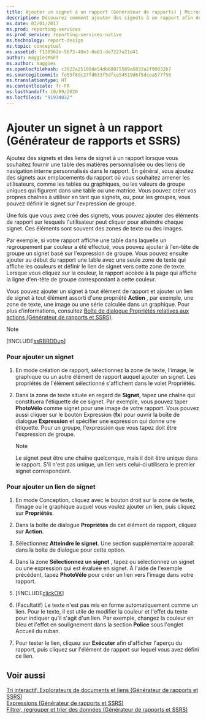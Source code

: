 ```yaml
---
title: Ajouter un signet à un rapport (Générateur de rapports) | Microsoft Docs
description: Découvrez comment ajouter des signets à un rapport afin de fournir une table des matières personnalisée ou des liens de navigation interne personnalisés dans le Générateur de rapports.
ms.date: 03/01/2017
ms.prod: reporting-services
ms.prod_service: reporting-services-native
ms.technology: report-design
ms.topic: conceptual
ms.assetid: f130562e-5673-40e3-8e01-de7227a21d41
author: maggiesMSFT
ms.author: maggies
ms.openlocfilehash: c3922a25108de54db68075589a5832a2f90832b7
ms.sourcegitcommit: fe59f8dc27fd633f5dfce54519d6f5dcea577f56
ms.translationtype: HT
ms.contentlocale: fr-FR
ms.lasthandoff: 10/09/2020
ms.locfileid: "91934032"
---
```

# <a name="add-a-bookmark-to-a-report-report-builder-and-ssrs"></a>Ajouter un signet à un rapport (Générateur de rapports et SSRS)
  Ajoutez des signets et des liens de signet à un rapport lorsque vous souhaitez fournir une table des matières personnalisée ou des liens de navigation interne personnalisés dans le rapport. En général, vous ajoutez des signets aux emplacements du rapport où vous souhaitez amener les utilisateurs, comme les tables ou graphiques, ou les valeurs de groupe uniques qui figurent dans une table ou une matrice. Vous pouvez créer vos propres chaînes à utiliser en tant que signets, ou, pour les groupes, vous pouvez définir le signet sur l'expression de groupe.  
  
 Une fois que vous avez créé des signets, vous pouvez ajouter des éléments de rapport sur lesquels l'utilisateur peut cliquer pour atteindre chaque signet. Ces éléments sont souvent des zones de texte ou des images.  
  
 Par exemple, si votre rapport affiche une table dans laquelle un regroupement par couleur a été effectué, vous pouvez ajouter à l'en-tête de groupe un signet basé sur l'expression de groupe. Vous pouvez ensuite ajouter au début du rapport une table avec une seule zone de texte qui affiche les couleurs et définir le lien de signet vers cette zone de texte. Lorsque vous cliquez sur la couleur, le rapport accède à la page qui affiche la ligne d'en-tête de groupe correspondant à cette couleur.  
  
 Vous pouvez ajouter un signet à tout élément de rapport et ajouter un lien de signet à tout élément assorti d'une propriété **Action** , par exemple, une zone de texte, une image ou une série calculée dans un graphique. Pour plus d’informations, consultez [Boîte de dialogue Propriétés relatives aux actions &#40;Générateur de rapports et SSRS&#41;](./add-a-hyperlink-to-a-url-report-builder-and-ssrs.md).  
  
> [!NOTE]  
>  [!INCLUDE[ssRBRDDup](../../includes/ssrbrddup-md.md)]  
  
### <a name="to-add-a-bookmark"></a>Pour ajouter un signet  
  
1.  En mode création de rapport, sélectionnez la zone de texte, l'image, le graphique ou un autre élément de rapport auquel ajouter un signet. Les propriétés de l'élément sélectionné s'affichent dans le volet Propriétés.  
  
2.  Dans la zone de texte située en regard de **Signet**, tapez une chaîne qui constituera l'étiquette de ce signet. Par exemple, vous pouvez taper **PhotoVélo** comme signet pour une image de votre rapport. Vous pouvez aussi cliquer sur le bouton Expression (**fx**) pour ouvrir la boîte de dialogue **Expression** et spécifier une expression qui donne une étiquette. Pour un groupe, l'expression que vous tapez doit être l'expression de groupe.  
  
    > [!NOTE]  
    >  Le signet peut être une chaîne quelconque, mais il doit être unique dans le rapport. S'il n'est pas unique, un lien vers celui-ci utilisera le premier signet correspondant.  
  
### <a name="to-add-a-bookmark-link"></a>Pour ajouter un lien de signet  
  
1.  En mode Conception, cliquez avec le bouton droit sur la zone de texte, l’image ou le graphique auquel vous voulez ajouter un lien, puis cliquez sur **Propriétés**.  
  
2.  Dans la boîte de dialogue **Propriétés** de cet élément de rapport, cliquez sur **Action**.  
  
3.  Sélectionnez **Atteindre le signet**. Une section supplémentaire apparaît dans la boîte de dialogue pour cette option.  
  
4.  Dans la zone **Sélectionnez un signet** , tapez ou sélectionnez un signet ou une expression qui est évaluée en signet. À l'aide de l'exemple précédent, tapez **PhotoVélo** pour créer un lien vers l'image dans votre rapport.  
  
5.  [!INCLUDE[clickOK](../../includes/clickok-md.md)]  
  
6.  (Facultatif) Le texte n'est pas mis en forme automatiquement comme un lien. Pour le texte, il est utile de modifier la couleur et l'effet du texte pour indiquer qu'il s'agit d'un lien. Par exemple, changez la couleur en bleu et l'effet en soulignement dans la section **Police** sous l'onglet Accueil du ruban.  
  
7.  Pour tester le lien, cliquez sur **Exécuter** afin d'afficher l'aperçu du rapport, puis cliquez sur l'élément de rapport sur lequel vous avez défini ce lien.  
  
## <a name="see-also"></a>Voir aussi  
 [Tri interactif, Explorateurs de documents et liens &#40;Générateur de rapports et SSRS&#41;](../../reporting-services/report-design/interactive-sort-document-maps-and-links-report-builder-and-ssrs.md)   
 [Expressions &#40;Générateur de rapports et SSRS&#41;](../../reporting-services/report-design/expressions-report-builder-and-ssrs.md)   
 [Filtrer, regrouper et trier des données &#40;Générateur de rapports et SSRS&#41;](../../reporting-services/report-design/filter-group-and-sort-data-report-builder-and-ssrs.md)  
  
